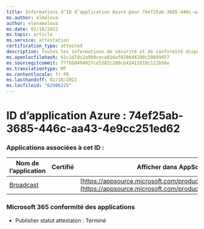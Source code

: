```yaml
---
title: Informations d’ID d’application Azure pour 74ef25ab-3685-446c-aa43-4e9cc251ed62
ms.author: elmalova
author: elenamalova
ms.date: 02/18/2022
ms.topic: article
ms.service: attestation
certification_type: attested
description: Toutes les informations de sécurité et de conformité disponibles pour 74ef25ab-3685-446c-aa43-4e9cc251ed62.
ms.openlocfilehash: 61c1d7dc2a9b9ceca816af0286d4200c50899457
ms.sourcegitcommit: 777bb0494027ce5382c2d0cb42415910c112b56e
ms.translationtype: MT
ms.contentlocale: fr-FR
ms.lasthandoff: 02/18/2022
ms.locfileid: "62906225"
---
```

# <a name="azure-app-id-74ef25ab-3685-446c-aa43-4e9cc251ed62"></a>ID d’application Azure : 74ef25ab-3685-446c-aa43-4e9cc251ed62


### <a name="apps-associated-with-this-id"></a>Applications associées à cet ID :
| **Nom de l’application** | **Certifié** | **Afficher dans AppSource** |
|--------------|---------------|-----------------------|
| [Broadcast](https://docs.microsoft.com/microsoft-365-app-certification/forward/WA200002697) |  | [https://appsource.microsoft.com/product/office/WA200002697](https://appsource.microsoft.com/product/office/WA200002697) |

### <a name="microsoft-365-app-compliance-status"></a>Microsoft 365 conformité des applications
- Publisher statut attestaton : Terminé
